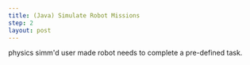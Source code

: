 ```yaml
---
title: (Java) Simulate Robot Missions
step: 2
layout: post
---
```


physics simm'd user made robot needs to complete a pre-defined task.
